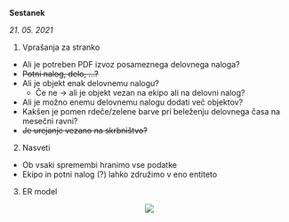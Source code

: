 ﻿**Sestanek**

*21. 05. 2021*

1. Vprašanja za stranko
- Ali je potreben PDF izvoz posameznega delovnega naloga?
- ~~Potni nalog, delo, …?~~ 
- Ali je objekt enak delovnemu nalogu?
  - Če ne → ali je objekt vezan na ekipo ali na delovni nalog?
- Ali je možno enemu delovnemu nalogu dodati več objektov?
- Kakšen je pomen rdeče/zelene barve pri beleženju delovnega časa na mesečni ravni? 
- ~~Je urejanje vezano na skrbništvo?~~

2. Nasveti
- Ob vsaki spremembi hranimo vse podatke
- Ekipo in potni nalog (?) lahko združimo v eno entiteto

3. ER model
<p align="center"><img src="https://raw.githubusercontent.com/MuzeljHana/Hermi/Dokumentacija/Sestanki/Images/sestanek_21_05.png"></p>


